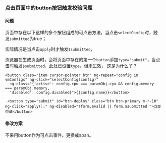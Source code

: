 ### 点击页面中的button按钮触发校验问题

#### 问题

页面中存在以下这样的多个按钮组成的可点击方法，当点击`selectConfig`时，触发`submitted`为true；

实际情况是当点击`apply`时才触发`$submitted`，

浏览器在生成页面时，会将页面中存在的第一个`button`添加`type="submit"`，当点击时触发`$submitted`，此处已设置`type`，但未生效，
这是为什么了？

```
<button class="item cursor-pointer btn" ng-repeat="config in vmConfigs" ng-click="selectConfig(config)"
  ng-class="{'active': config.cpu === paramObj.cpu && config.memory === paramObj.memory,
  'disabled': config.disabled}">{{config.name}}</button>

 <button type="submit" id="btn-deploy" class="btn btn-primary m-r-10" ng-click="apply();" ng-disabled="!form.$valid || form.$submitted ">立即申请</button>

```


#### 修改方案

不采用button作为可点击事件，更换成span。